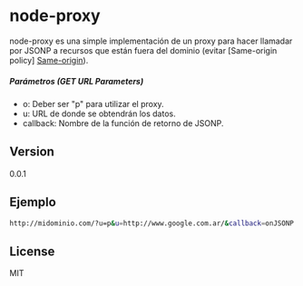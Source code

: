 node-proxy
=========

node-proxy es una simple implementación de un proxy para hacer llamadar por JSONP a recursos que están fuera del dominio (evitar [Same-origin policy] [Same-origin]).

##### Parámetros (GET URL Parameters)
  - o: Deber ser "p" para utilizar el proxy.
  - u: URL de donde se obtendrán los datos.
  - callback: Nombre de la función de retorno de JSONP.


Version
----

0.0.1


Ejemplo
--------------

```sh
http://midominio.com/?u=p&u=http://www.google.com.ar/&callback=onJSONP
```



License
----

MIT


[Same-origin]:https://developer.mozilla.org/en-US/docs/Web/JavaScript/Same_origin_policy_for_JavaScript

    